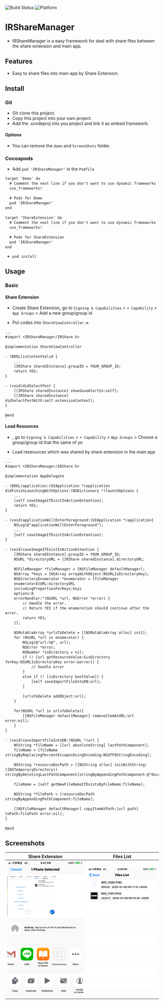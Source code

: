 ![Build Status](https://img.shields.io/badge/build-%20passing%20-brightgreen.svg)
![Platform](https://img.shields.io/badge/Platform-%20iOS%20-blue.svg)

# IRShareManager 

- IRShareManager is a easy framework for deal with share files between the share extension and main app.

## Features
- Easy to share files into main app by Share Extension.

## Install
### Git
- Git clone this project.
- Copy this project into your own project.
- Add the .xcodeproj into you  project and link it as embed framework.
#### Options
- You can remove the `demo` and `ScreenShots` folder.

### Cocoapods
- Add `pod 'IRShareManager'`  in the `Podfile`
```objc
target 'Demo' do
  # Comment the next line if you don't want to use dynamic frameworks
  use_frameworks!

  # Pods for Demo
  pod 'IRShareManager'
end

target 'ShareExtension' do
  # Comment the next line if you don't want to use dynamic frameworks
  use_frameworks!

  # Pods for ShareExtension
  pod 'IRShareManager'
end
```
- `pod install`

## Usage

### Basic

#### Share Extension

- Create Share Extension, go to `Signing & Capabilities` > `+ Capability` > `App Groups` > Add a new group/group id

- Put codes into `ShareViewController.m`

```
...
#import <IRShareManager/IRShare.h>

@implementation ShareViewController

- (BOOL)isContentValid {
    ...
    [IRShare sharedInstance].groupID = YOUR_GROUP_ID;
    return YES;
}

- (void)didSelectPost {
    [[IRShare sharedInstance] showSaveAlertIn:self];
    [[IRShare sharedInstance] didSelectPostWith:self.extensionContext];
}

@end
```

#### Load Resources

- , go to `Signing & Capabilities` > `+ Capability` > `App Groups` > Choose a group/group id that the same of yo

- Load reseources which was shared by share extension in the main app

```obj-c
...
#import <IRShareManager/IRShare.h>

@implementation AppDelegate

- (BOOL)application:(UIApplication *)application didFinishLaunchingWithOptions:(NSDictionary *)launchOptions {
    ...
    [self saveImageIfExistInActionExtention];
    return YES;
}

- (void)applicationWillEnterForeground:(UIApplication *)application{
    NSLog(@"applicationWillEnterForeground");
    ...
    [self saveImageIfExistInActionExtention];
}

- (void)saveImageIfExistInActionExtention {
    [IRShare sharedInstance].groupID = YOUR_GROUP_ID;
    NSURL *directoryURL = [IRShare sharedInstance].directoryURL;
    
    NSFileManager *fileManager = [NSFileManager defaultManager];
    NSArray *keys = [NSArray arrayWithObject:NSURLIsDirectoryKey];
    NSDirectoryEnumerator *enumerator = [fileManager
    enumeratorAtURL:directoryURL
    includingPropertiesForKeys:keys
    options:0
    errorHandler:^(NSURL *url, NSError *error) {
        // Handle the error.
        // Return YES if the enumeration should continue after the error.
        return YES;
    }];
    
    NSMutableArray *urlsToDelete = [[NSMutableArray alloc] init];
    for (NSURL *url in enumerator) {
        NSLog(@"url:%@", url);
        NSError *error;
        NSNumber *isDirectory = nil;
        if (! [url getResourceValue:&isDirectory forKey:NSURLIsDirectoryKey error:&error]) {
            // handle error
        }
        else if (! [isDirectory boolValue]) {
            [self saveImportFileIntoDB:url];
        }
        
        [urlsToDelete addObject:url];
    }
    
    for(NSURL *url in urlsToDelete){
        [[NSFileManager defaultManager] removeItemAtURL:url error:nil];
    }
}

- (void)saveImportFileIntoDB:(NSURL *)url {
    NSString *fileName = [[url absoluteString] lastPathComponent];
    fileName = [fileName stringByReplacingPercentEscapesUsingEncoding:NSUTF8StringEncoding];
    
    NSString *resourceDocPath = [[NSString alloc] initWithString:[[NSTemporaryDirectory() stringByDeletingLastPathComponent]stringByAppendingPathComponent:@"Documents"]];
    
    fileName = [self getNewFileNameIfExistsByFileName:fileName];
    
    NSString *filePath = [resourceDocPath stringByAppendingPathComponent:fileName];

    [[NSFileManager defaultManager] copyItemAtPath:[url path] toPath:filePath error:nil];
}

@end
```

## Screenshots
| Share Extension | Files List |
|:---:|:---:|
|![Share Extension](./ScreenShots/demo2.png)|![Files List](./ScreenShots/demo1.png)| 
